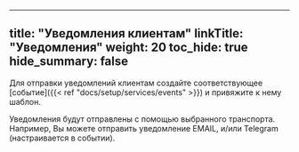 
---
title: "Уведомления клиентам"
linkTitle: "Уведомления"
weight: 20
toc_hide: true
hide_summary: false
---

Для отправки уведомлений клиентам создайте соответствующее [событие]({{< ref "docs/setup/services/events" >}}) и привяжите к нему шаблон.

Уведомления будут отправлены с помощью выбранного транспорта. Например, Вы можете отправить уведомление EMAIL, и/или Telegram (настраивается в событии).


